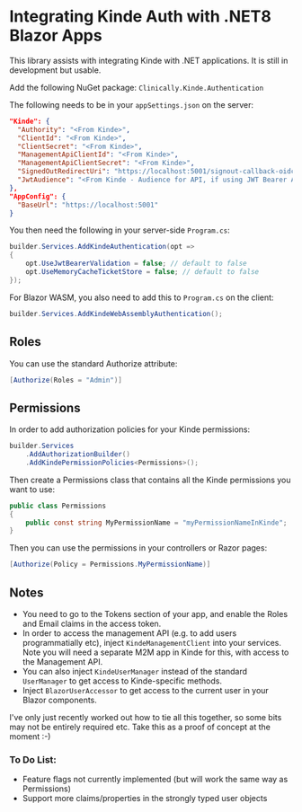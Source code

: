 # Integrating Kinde Auth with .NET8 Blazor Apps

This library assists with integrating Kinde with .NET applications. It is still in development but usable.

Add the following NuGet package:
```Clinically.Kinde.Authentication```

The following needs to be in your ```appSettings.json``` on the server:

```json
"Kinde": {
  "Authority": "<From Kinde>",
  "ClientId": "<From Kinde>",
  "ClientSecret": "<From Kinde>",
  "ManagementApiClientId": "<From Kinde>",
  "ManagementApiClientSecret": "<From Kinde>",
  "SignedOutRedirectUri": "https://localhost:5001/signout-callback-oidc",
  "JwtAudience": "<From Kinde - Audience for API, if using JWT Bearer Auth in addition to Identity>",
},
"AppConfig": {
  "BaseUrl": "https://localhost:5001"
}
```

You then need the following in your server-side ```Program.cs```:

```csharp 
builder.Services.AddKindeAuthentication(opt =>
{
    opt.UseJwtBearerValidation = false; // default to false
    opt.UseMemoryCacheTicketStore = false; // default to false
}); 
```

For Blazor WASM, you also need to add this to ```Program.cs``` on the client:
```csharp
builder.Services.AddKindeWebAssemblyAuthentication();
```

## Roles

You can use the standard Authorize attribute:

```csharp
[Authorize(Roles = "Admin")]
```

## Permissions

In order to add authorization policies for your Kinde permissions:

```csharp
builder.Services
    .AddAuthorizationBuilder()
    .AddKindePermissionPolicies<Permissions>();
``` 

Then create a Permissions class that contains all the Kinde permissions you want to use:

```csharp
public class Permissions
{
    public const string MyPermissionName = "myPermissionNameInKinde";
}
```

Then you can use the permissions in your controllers or Razor pages:

```csharp
[Authorize(Policy = Permissions.MyPermissionName)]
```

## Notes

- You need to go to the Tokens section of your app, and enable the Roles and Email claims in the access token.
- In order to access the management API (e.g. to add users programmatially etc), inject ```KindeManagementClient``` into
  your services. Note you will need a separate M2M app in Kinde for this, with access to the Management API.
- You can also inject ```KindeUserManager``` instead of the standard ```UserManager``` to get access to Kinde-specific
  methods.
- Inject ```BlazorUserAccessor``` to get access to the current user in your Blazor components.

I've only just recently worked out how to tie all this together, so some bits may not be entirely required etc. Take
this as a proof of concept at the moment :-)

### To Do List:

- Feature flags not currently implemented (but will work the same way as Permissions)
- Support more claims/properties in the strongly typed user objects